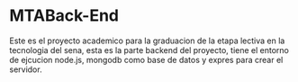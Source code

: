 # MTABack-End

Este es el proyecto academico para la graduacion de la etapa lectiva en la tecnologia del sena, esta es la parte backend del proyecto, tiene el entorno de ejcucion node.js, mongodb
como base de datos y expres para crear el servidor.
